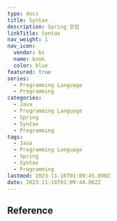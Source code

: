 ```yaml
---
type: docs
title: Syntax
description: Spring 문법
linkTitle: Syntax
nav_weight: 1
nav_icon:
  vendor: bs
  name: book
  color: blue
featured: true
series:
  - Programming Language
  - Programming
categories:
  - Java
  - Programming Language
  - Spring
  - Syntax
  - Programming
tags:
  - Java
  - Programming Language
  - Spring
  - Syntax
  - Programming
lastmod: 2023-11-16T01:09:45.090Z
date: 2023-11-16T01:09:44.062Z
---
```


## Reference
